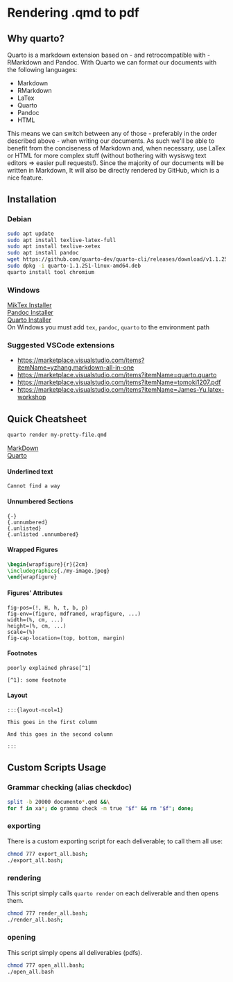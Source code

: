 # Rendering .qmd to pdf
## Why quarto?
Quarto is a markdown extension based on - and retrocompatible with - RMarkdown and Pandoc.
With Quarto we can format our documents with the following languages:
- Markdown
- RMarkdown
- LaTex
- Quarto
- Pandoc
- HTML

This means we can switch between any of those - preferably in the order described above - when writing our documents. As such we'll be able to benefit from the conciseness of Markdown and, when necessary, use LaTex or HTML for more complex stuff (without bothering with wysiswg text editors => easier pull requests!).
Since the majority of our documents will be written in Markdown, It will also be directly rendered by GitHub, which is a nice feature.

## Installation
### Debian
```bash
sudo apt update
sudo apt install texlive-latex-full
sudo apt install texlive-xetex
sudo apt install pandoc
wget https://github.com/quarto-dev/quarto-cli/releases/download/v1.1.251/quarto-1.1.251-linux-amd64.deb
sudo dpkg -i quarto-1.1.251-linux-amd64.deb
quarto install tool chromium
```

### Windows
[MikTex Installer](https://miktex.org/download)  
[Pandoc Installer](https://pandoc.org/installing.html)  
[Quarto Installer](https://quarto.org/docs/get-started/)  
On Windows you must add `tex`, `pandoc`, `quarto` to the environment path  

### Suggested VSCode extensions
- https://marketplace.visualstudio.com/items?itemName=yzhang.markdown-all-in-one
- https://marketplace.visualstudio.com/items?itemName=quarto.quarto
- https://marketplace.visualstudio.com/items?itemName=tomoki1207.pdf
- https://marketplace.visualstudio.com/items?itemName=James-Yu.latex-workshop

## Quick Cheatsheet

```bash
quarto render my-pretty-file.qmd
```
[MarkDown](https://www.markdownguide.org/basic-syntax)  
[Quarto](https://quarto.org/docs/authoring/figures.html)

#### Underlined text
```rmd
Cannot find a way
```
#### Unnumbered Sections
```rmd
{-}
{.unnumbered}
{.unlisted}
{.unlisted .unnumbered}
```
#### Wrapped Figures
```latex
\begin{wrapfigure}{r}{2cm}
\includegraphics{./my-image.jpeg}
\end{wrapfigure}
```
#### Figures' Attributes
```rmd
fig-pos=(!, H, h, t, b, p)
fig-env=(figure, mdframed, wrapfigure, ...)
width=(%, cm, ...)
height=(%, cm, ...)
scale=(%)
fig-cap-location=(top, bottom, margin)
```

#### Footnotes
```rmd
poorly explained phrase[^1]

[^1]: some footnote

```

#### Layout
```rmd
:::{layout-ncol=1}

This goes in the first column

And this goes in the second column

:::
```

## Custom Scripts Usage

### Grammar checking (alias checkdoc)
```bash
split -b 20000 documento*.qmd &&\
for f in xa*; do gramma check -m true "$f" && rm "$f"; done;
```

### exporting
There is a custom exporting script for each deliverable; to call them all use:
```bash
chmod 777 export_all.bash;
./export_all.bash;
```

### rendering
This script simply calls `quarto render` on each deliverable and then opens them.
```bash
chmod 777 render_all.bash;
./render_all.bash;
```

### opening
This script simply opens all deliverables (pdfs).
```bash
chmod 777 open_alll.bash;
./open_all.bash
```